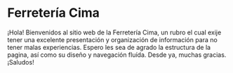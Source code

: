 # Ferretería Cima
¡Hola! Bienvenidos al sitio web de la Ferretería Cima, un rubro el cual exije tener una excelente presentación y organización de información para no tener malas experiencias.
Espero les sea de agrado la estructura de la pagina, así como su diseño y navegación fluída.
Desde ya, muchas gracias. ¡Saludos!
